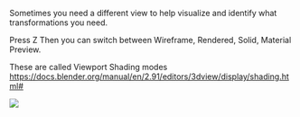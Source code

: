 Sometimes you need a different view to help visualize and identify what transformations you need.

Press Z
Then you can switch between Wireframe, Rendered, Solid, Material Preview.

These are called Viewport Shading modes
https://docs.blender.org/manual/en/2.91/editors/3dview/display/shading.html#

![](https://i.imgur.com/vYX5vU1.png)
